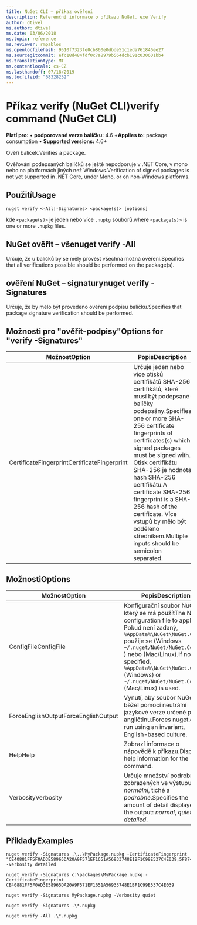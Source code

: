 ```yaml
---
title: NuGet CLI – příkaz ověření
description: Referenční informace o příkazu NuGet. exe Verify
author: dtivel
ms.author: dtivel
ms.date: 03/06/2018
ms.topic: reference
ms.reviewer: rmpablos
ms.openlocfilehash: 9510f7323fe0cb860e0dbde51c1eda761846ee27
ms.sourcegitcommit: efc18d484fdf0c7a8979b564dcb191c030601bb4
ms.translationtype: MT
ms.contentlocale: cs-CZ
ms.lasthandoff: 07/18/2019
ms.locfileid: "68328252"
---
```

# <a name="verify-command-nuget-cli"></a><span data-ttu-id="e97b8-103">Příkaz verify (NuGet CLI)</span><span class="sxs-lookup"><span data-stu-id="e97b8-103">verify command (NuGet CLI)</span></span>

<span data-ttu-id="e97b8-104">**Platí pro:** &bullet; **podporované verze balíčku:** 4.6 +</span><span class="sxs-lookup"><span data-stu-id="e97b8-104">**Applies to:** package consumption &bullet; **Supported versions:** 4.6+</span></span>

<span data-ttu-id="e97b8-105">Ověří balíček.</span><span class="sxs-lookup"><span data-stu-id="e97b8-105">Verifies a package.</span></span>

<span data-ttu-id="e97b8-106">Ověřování podepsaných balíčků se ještě nepodporuje v .NET Core, v mono nebo na platformách jiných než Windows.</span><span class="sxs-lookup"><span data-stu-id="e97b8-106">Verification of signed packages is not yet supported in .NET Core, under Mono, or on non-Windows platforms.</span></span>

## <a name="usage"></a><span data-ttu-id="e97b8-107">Použití</span><span class="sxs-lookup"><span data-stu-id="e97b8-107">Usage</span></span>

```cli
nuget verify <-All|-Signatures> <package(s)> [options]
```

<span data-ttu-id="e97b8-108">kde `<package(s)>` je jeden nebo více `.nupkg` souborů.</span><span class="sxs-lookup"><span data-stu-id="e97b8-108">where `<package(s)>` is one or more `.nupkg` files.</span></span>

## <a name="nuget-verify--all"></a><span data-ttu-id="e97b8-109">NuGet ověřit – vše</span><span class="sxs-lookup"><span data-stu-id="e97b8-109">nuget verify -All</span></span>

<span data-ttu-id="e97b8-110">Určuje, že u balíčků by se měly provést všechna možná ověření.</span><span class="sxs-lookup"><span data-stu-id="e97b8-110">Specifies that all verifications possible should be performed on the package(s).</span></span>

## <a name="nuget-verify--signatures"></a><span data-ttu-id="e97b8-111">ověření NuGet – signatury</span><span class="sxs-lookup"><span data-stu-id="e97b8-111">nuget verify -Signatures</span></span>

<span data-ttu-id="e97b8-112">Určuje, že by mělo být provedeno ověření podpisu balíčku.</span><span class="sxs-lookup"><span data-stu-id="e97b8-112">Specifies that package signature verification should be performed.</span></span>

## <a name="options-for-verify--signatures"></a><span data-ttu-id="e97b8-113">Možnosti pro "ověřit-podpisy"</span><span class="sxs-lookup"><span data-stu-id="e97b8-113">Options for "verify -Signatures"</span></span>

| <span data-ttu-id="e97b8-114">Možnost</span><span class="sxs-lookup"><span data-stu-id="e97b8-114">Option</span></span> | <span data-ttu-id="e97b8-115">Popis</span><span class="sxs-lookup"><span data-stu-id="e97b8-115">Description</span></span> |
| --- | --- |
| <span data-ttu-id="e97b8-116">CertificateFingerprint</span><span class="sxs-lookup"><span data-stu-id="e97b8-116">CertificateFingerprint</span></span> | <span data-ttu-id="e97b8-117">Určuje jeden nebo více otisků certifikátů SHA-256 certifikátů, které musí být podepsané balíčky podepsány.</span><span class="sxs-lookup"><span data-stu-id="e97b8-117">Specifies one or more SHA-256 certificate fingerprints of certificates(s) which signed packages must be signed with.</span></span> <span data-ttu-id="e97b8-118">Otisk certifikátu SHA-256 je hodnota hash SHA-256 certifikátu.</span><span class="sxs-lookup"><span data-stu-id="e97b8-118">A certificate SHA-256 fingerprint is a SHA-256 hash of the certificate.</span></span> <span data-ttu-id="e97b8-119">Více vstupů by mělo být odděleno středníkem.</span><span class="sxs-lookup"><span data-stu-id="e97b8-119">Multiple inputs should be semicolon separated.</span></span> |

## <a name="options"></a><span data-ttu-id="e97b8-120">Možnosti</span><span class="sxs-lookup"><span data-stu-id="e97b8-120">Options</span></span>

| <span data-ttu-id="e97b8-121">Možnost</span><span class="sxs-lookup"><span data-stu-id="e97b8-121">Option</span></span> | <span data-ttu-id="e97b8-122">Popis</span><span class="sxs-lookup"><span data-stu-id="e97b8-122">Description</span></span> |
| --- | --- |
| <span data-ttu-id="e97b8-123">ConfigFile</span><span class="sxs-lookup"><span data-stu-id="e97b8-123">ConfigFile</span></span> | <span data-ttu-id="e97b8-124">Konfigurační soubor NuGet, který se má použít</span><span class="sxs-lookup"><span data-stu-id="e97b8-124">The NuGet configuration file to apply.</span></span> <span data-ttu-id="e97b8-125">Pokud není zadaný, `%AppData%\NuGet\NuGet.Config` použije se (Windows `~/.nuget/NuGet/NuGet.Config` ) nebo (Mac/Linux).</span><span class="sxs-lookup"><span data-stu-id="e97b8-125">If not specified, `%AppData%\NuGet\NuGet.Config` (Windows) or `~/.nuget/NuGet/NuGet.Config` (Mac/Linux) is used.</span></span>|
| <span data-ttu-id="e97b8-126">ForceEnglishOutput</span><span class="sxs-lookup"><span data-stu-id="e97b8-126">ForceEnglishOutput</span></span> | <span data-ttu-id="e97b8-127">Vynutí, aby soubor NuGet. exe běžel pomocí neutrální jazykové verze určené pro angličtinu.</span><span class="sxs-lookup"><span data-stu-id="e97b8-127">Forces nuget.exe to run using an invariant, English-based culture.</span></span> |
| <span data-ttu-id="e97b8-128">Help</span><span class="sxs-lookup"><span data-stu-id="e97b8-128">Help</span></span> | <span data-ttu-id="e97b8-129">Zobrazí informace o nápovědě k příkazu.</span><span class="sxs-lookup"><span data-stu-id="e97b8-129">Displays help information for the command.</span></span> |
| <span data-ttu-id="e97b8-130">Verbosity</span><span class="sxs-lookup"><span data-stu-id="e97b8-130">Verbosity</span></span> | <span data-ttu-id="e97b8-131">Určuje množství podrobností zobrazených ve výstupu: *normální*, tiché a *podrobné*.</span><span class="sxs-lookup"><span data-stu-id="e97b8-131">Specifies the amount of detail displayed in the output: *normal*, *quiet*, *detailed*.</span></span> |

## <a name="examples"></a><span data-ttu-id="e97b8-132">Příklady</span><span class="sxs-lookup"><span data-stu-id="e97b8-132">Examples</span></span>

```cli
nuget verify -Signatures .\..\MyPackage.nupkg -CertificateFingerprint "CE40881FF5F0AD3E58965DA20A9F571EF1651A56933748E1BF1C99E537C4E039;5F874AAF47BCB268A19357364E7FBB09D6BF9E8A93E1229909AC5CAC865802E2" -Verbosity detailed

nuget verify -Signatures c:\packages\MyPackage.nupkg -CertificateFingerprint CE40881FF5F0AD3E58965DA20A9F571EF1651A56933748E1BF1C99E537C4E039

nuget verify -Signatures MyPackage.nupkg -Verbosity quiet

nuget verify -Signatures .\*.nupkg

nuget verify -All .\*.nupkg

```